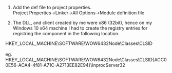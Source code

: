 1. Add the def file to project properties. <br />
Project Properties->Linker->All Options->Module definition file

2. The DLL, and client created by me were x86 (32bit), hence on my Windows 10 x64 machine I had to create the registry entries for registring the component in the following location. <br />

HKEY_LOCAL_MACHINE\SOFTWARE\WOW6432Node\Classes\CLSID\
<br />
eg. HKEY_LOCAL_MACHINE\SOFTWARE\WOW6432Node\Classes\CLSID\{ACC00E56-ACA4-4f81-A71C-A2713EE82E94}\InprocServer32